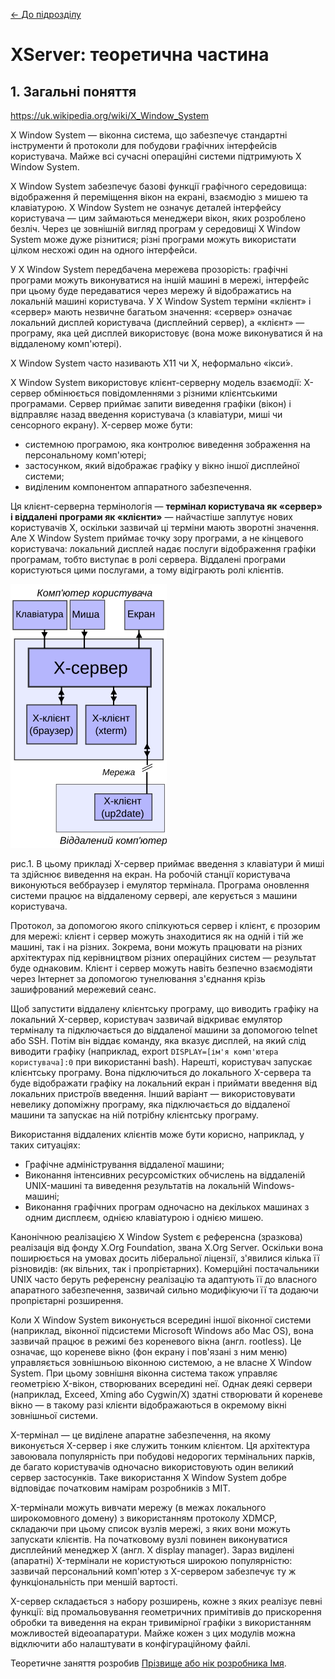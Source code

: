 [<- До підрозділу](README.md)

# XServer: теоретична частина

## 1. Загальні поняття

https://uk.wikipedia.org/wiki/X_Window_System

X Window System — віконна система, що забезпечує стандартні інструменти й протоколи для побудови графічних інтерфейсів користувача. Майже всі сучасні операційні системи підтримують X Window System.

X Window System забезпечує базові функції графічного середовища: відображення й переміщення вікон на екрані, взаємодію з мишею та клавіатурою. X Window System не означує деталей інтерфейсу користувача — цим займаються менеджери вікон, яких розроблено безліч. Через це зовнішній вигляд програм у середовищі X Window System може дуже різнитися; різні програми можуть використати цілком несхожі один на одного інтерфейси.

У X Window System передбачена мережева прозорість: графічні програми можуть виконуватися на іншій машині в мережі, інтерфейс при цьому буде передаватися через мережу й відображатись на локальній машині користувача. У X Window System терміни «клієнт» і «сервер» мають незвичне багатьом значення: «сервер» означає локальний дисплей користувача (дисплейний сервер), а «клієнт» — програму, яка цей дисплей використовує (вона може виконуватися й на віддаленому комп'ютері).

 X Window System часто називають X11 чи X, неформально «ікси́».

X Window System використовує клієнт-серверну модель взаємодії: X-сервер обмінюється повідомленнями з різними клієнтськими програмами. Сервер приймає запити виведення графіки (вікон) і відправляє назад введення користувача (з клавіатури, миші чи сенсорного екрану). X-сервер може бути:

- системною програмою, яка контролює виведення зображення на персональному комп'ютері;
- застосунком, який відображає графіку у вікно іншої дисплейної системи;
- виділеним компонентом аппаратного забезпечення.

Ця клієнт-серверна термінологія — **термінал користувача як «сервер» і віддалені програми як «клієнти»** — найчастіше заплутує нових користувачів X, оскільки зазвичай ці терміни мають зворотні значення. Але X Window System приймає точку зору програми, а не кінцевого користувача: локальний дисплей надає послуги відображення графіки програмам, тобто виступає в ролі сервера. Віддалені програми користуються цими послугами, а тому відіграють ролі клієнтів.

![image-20250321081120997](media/image-20250321081120997.png)

рис.1. В цьому прикладі X-сервер приймає введення з клавіатури й миші та здійснює виведення на екран. На робочій станції користувача виконуються веббраузер і емулятор термінала. Програма оновлення системи працює на віддаленому сервері, але керується з машини користувача.

Протокол, за допомогою якого спілкуються сервер і клієнт, є прозорим для мережі: клієнт і сервер можуть знаходитися як на одній і тій же машині, так і на різних. Зокрема, вони можуть працювати на різних архітектурах під керівництвом різних операційних систем — результат буде однаковим. Клієнт і сервер можуть навіть безпечно взаємодіяти через Інтернет за допомогою тунелювання з'єднання крізь зашифрований мережевий сеанс.

Щоб запустити віддалену клієнтську програму, що виводить графіку на локальний X-сервер, користувач зазвичай відкриває емулятор терміналу та підключається до віддаленої машини за допомогою telnet або SSH. Потім він віддає команду, яка вказує дисплей, на який слід виводити графіку (наприклад, export `DISPLAY=[ім'я комп'ютера користувача]:0` при використанні bash). Нарешті, користувач запускає клієнтську програму. Вона підключиться до локального X-сервера та буде відображати графіку на локальний екран і приймати введення від локальних пристроїв введення. Інший варіант — використовувати невелику допоміжну програму, яка підключається до віддаленої машини та запускає на ній потрібну клієнтську програму.

Використання віддалених клієнтів може бути корисно, наприклад, у таких ситуаціях:

- Графічне адміністрування віддаленої машини;
- Виконання інтенсивних ресурсомістких обчислень на віддаленій UNIX-машині та виведення результатів на локальній Windows-машині;
- Виконання графічних програм одночасно на декількох машинах з одним дисплеєм, однією клавіатурою і однією мишею.

Канонічною реалізацією X Window System є референсна (зразкова) реалізація від фонду X.Org Foundation, звана X.Org Server. Оскільки вона поширюється на умовах досить ліберальної ліцензії, з'явилися кілька її різновидів: (як вільних, так і пропрієтарних). Комерційні постачальники UNIX часто беруть референсну реалізацію та адаптують її до власного апаратного забезпечення, зазвичай сильно модифікуючи її та додаючи пропрієтарні розширення.

Коли X Window System виконується всередині іншої віконної системи (наприклад, віконної підсистеми Microsoft Windows або Mac OS), вона зазвичай працює в режимі без кореневого вікна (англ. rootless). Це означає, що кореневе вікно (фон екрану і пов'язані з ним меню) управляється зовнішньою віконною системою, а не власне X Window System. При цьому зовнішня віконна система також управляє геометрією X-вікон, створюваних всередині неї. Однак деякі сервери (наприклад, Exceed, Xming або Cygwin/X) здатні створювати й кореневе вікно — в такому разі клієнти відображаються в окремому вікні зовнішньої системи. 

X-термінал — це виділене апаратне забезпечення, на якому виконується X-сервер і яке служить тонким клієнтом. Ця архітектура завоювала популярність при побудові недорогих термінальних парків, де багато користувачів одночасно використовують один великий сервер застосунків. Таке використання X Window System добре відповідає початковим намірам розробників з MIT.

X-термінали можуть вивчати мережу (в межах локального широкомовного домену) з використанням протоколу XDMCP, складаючи при цьому список вузлів мережі, з яких вони можуть запускати клієнтів. На початковому вузлі повинен виконуватися дисплейний менеджер X (англ. X display manager). Зараз виділені (апаратні) X-термінали не користуються широкою популярністю: зазвичай персональний комп'ютер з X-сервером забезпечує ту ж функціональність при меншій вартості. 

X-сервер складається з набору розширень, кожне з яких реалізує певні функції: від промальовування геометричних примітивів до прискорення обробки та виведення на екран тривимірної графіки з використанням можливостей відеоапаратури. Майже кожен з цих модулів можна відключити або налаштувати в конфігураційному файлі. 



Теоретичне заняття розробив [Прізвище або нік розробника Імя](https://github.com). 
